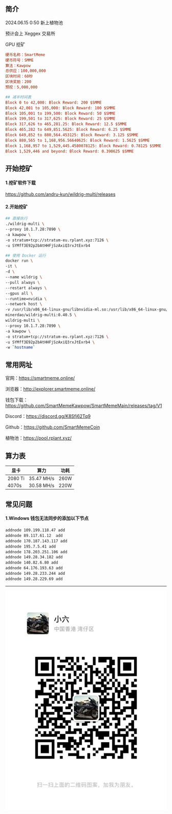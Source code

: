 ## 简介

2024.06.15 0:50 新上植物池

预计会上 Xeggex 交易所

GPU 挖矿

```ini
硬币名称：SmartMeme
硬币符号：SMME
算法：Kawpow
总供应：100,000,000
区块时间：60秒
区块奖励：200
预挖：5,000,000
```



```ini
## 减半时间表
Block 0 to 42,000: Block Reward: 200 $SMME
Block 42,001 to 105,000: Block Reward: 100 $SMME
Block 105,001 to 199,500: Block Reward: 50 $SMME
Block 199,501 to 317,625: Block Reward: 25 $SMME
Block 317,626 to 465,281.25: Block Reward: 12.5 $SMME
Block 465,282 to 649,851.5625: Block Reward: 6.25 $SMME
Block 649,852 to 880,564.453125: Block Reward: 3.125 $SMME
Block 880,565 to 1,168,956.56640625: Block Reward: 1.5625 $SMME
Block 1,168,957 to 1,529,445.4580078125: Block Reward: 0.78125 $SMME
Block 1,529,446 and beyond: Block Reward: 0.390625 $SMME
```



## 开始挖矿

#### 1.挖矿软件下载

https://github.com/andru-kun/wildrig-multi/releases



#### 2.开始挖矿

```sh
## 直接执行
./wildrig-multi \
--proxy 10.1.7.28:7890 \
-a kawpow \
-o stratum+tcp://stratum-eu.rplant.xyz:7126 \
-u SYMff3E92p2bAtHHFjSzAxiQ3rxJtExrb4
```



```sh
## 使用 Docker 运行
docker run \
-it \
-d \
--name wildrig \
--pull always \
--restart always \
--gpus all \
--runtime=nvidia \
--network host \
-v /usr/lib/x86_64-linux-gnu/libnvidia-ml.so:/usr/lib/x86_64-linux-gnu/libnvidia-ml.so \
minerdao/wildrig-multi:0.40.5 \
wildrig-multi \
--proxy 10.1.7.28:7890 \
-a kawpow \
-o stratum+tcp://stratum-eu.rplant.xyz:7126 \
-u SYMff3E92p2bAtHHFjSzAxiQ3rxJtExrb4 \
-w `hostname`
```



## 常用网址

官网：https://smartmeme.online/

浏览器：http://explorer.smartmeme.online/

钱包下载：https://github.com/SmartMemeKawpow/SmartMemeMain/releases/tag/V1

Discord：https://discord.gg/K8Sfj62Tq9

Github：https://github.com/SmartMemeCoin

植物池：https://pool.rplant.xyz/



## 算力表

| 显卡    | 算力       | 功耗 |
| ------- | ---------- | ---- |
| 2080 Ti | 35.47 MH/s | 260W |
| 4070s   | 30.58 MH/s | 220W |



## 常见问题

#### 1.Windows 钱包无法同步的添加以下节点

```sh
addnode 109.199.118.47 add
addnode 89.117.61.12  add
addnode 170.187.143.117 add
addnode 195.7.5.41 add
addnode 178.203.251.106 add
addnode 149.28.34.182 add
addnode 140.82.6.80 add
addnode 64.176.193.63 add
addnode 149.28.233.244 add
addnode 149.28.229.69 add
```



---

![](./assets/wx.jpeg)